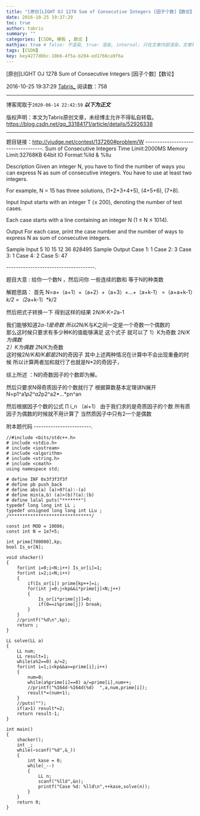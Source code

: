 ```yaml
---
title: "[原创]LIGHT OJ 1278 Sum of Consecutive Integers [因子个数]【数论】"
date: 2016-10-25 19:37:29
toc: true
author: tabris
summary: ""
categories: [CSDN, 模板 , 数论 ]
mathjax: true # false: 不渲染, true: 渲染, internal: 只在文章内部渲染，文章列表中不渲染
tags: [CSDN]
key: key4277d8bc-10b6-4f5a-b284-ed1766ca9f6a
---
```


[原创]LIGHT OJ 1278 Sum of Consecutive Integers [因子个数]【数论】

2016-10-25 19:37:29  [Tabris_](https://me.csdn.net/qq_33184171) 阅读数：758

---

博客爬取于`2020-06-14 22:42:59`
***以下为正文***

版权声明：本文为Tabris原创文章，未经博主允许不得私自转载。
https://blog.csdn.net/qq_33184171/article/details/52926338

<!-- more -->

---

题目链接：http://vjudge.net/contest/137260#problem/W
-----------------------------------.
Sum of Consecutive Integers
Time Limit:2000MS     Memory Limit:32768KB     64bit IO Format:%lld & %llu

Description
Given an integer N, you have to find the number of ways you can express N as sum of consecutive integers. You have to use at least two integers.

For example, N = 15 has three solutions, (1+2+3+4+5), (4+5+6), (7+8).

Input
Input starts with an integer T (≤ 200), denoting the number of test cases.

Each case starts with a line containing an integer N (1 ≤ N ≤ 1014).

Output
For each case, print the case number and the number of ways to express N as sum of consecutive integers.

Sample Input
5
10
15
12
36
828495
Sample Output
Case 1: 1
Case 2: 3
Case 3: 1
Case 4: 2
Case 5: 47

-------------------------------------.

题目大意 :
给你一个数N ，然后问你  一些连续的数和 等于N的种类数


解题思路：
首先
N=a+（a+1）+（a+2）+（a+3）+...+（a+k-1）
=（a+a+k-1）*k/2 =（2*a+k-1）*k/2 

然后把式子转换一下
得到这样的结果 
2*N/K-K=2*a-1

我们能够知道2*a-1是奇数 所以2*N/K与K之间一定是一个奇数一个偶数的  
那么这时候只要求有多少种K的值能够满足 这个式子 就可以了 
1）K为奇数    2*N/K为偶数  
2）K为偶数    2*N/K为奇数  
这时候2*N/K和/K都是2*N的奇因子  其中上述两种情况在计算中不会出现重叠的时候 所以计算两者加和就行了也就是N*2的奇因子，   

综上所述 ：N的奇数因子的个数即为解。  


然后只要求N得奇质因子的个数就行了
根据算数基本定理讲N展开
N=p1^a1*p2^a2*p2^a2*...*pn^an

然后根据因子个数的公式 ∏ i_n （ai+1）
由于我们求的是奇质因子的个数 所有质因子为偶数的时候就不用计算了  当然质因子中只有2一个是偶数

附本题代码
------------------------.
```
//#include <bits/stdc++.h>
# include <stdio.h>
# include <iostream>
# include <algorithm>
# include <string.h>
# include <cmath>
using namespace std;

# define INF 0x3f3f3f3f
# define pb push_back
# define abs(a) (a)>0?(a):-(a)
# define min(a,b) (a)>(b)?(a):(b)
# define lalal puts("*******")
typedef long long int LL ;
typedef unsigned long long int LLu ;
/*******************************/

const int MOD = 10086;
const int N = 1e7+5;

int prime[700000],kp;
bool Is_or[N];

void shacker()
{
    for(int i=0;i<N;i++) Is_or[i]=1;
    for(int i=2;i<N;i++)
    {
        if(Is_or[i]) prime[kp++]=i;
        for(int j=0;j<kp&&i*prime[j]<N;j++)
        {
            Is_or[i*prime[j]]=0;
            if(0==i%prime[j]) break;
        }
    }
    //printf("%d\n",kp);
    return ;
}

LL solve(LL a)
{
    LL num;
    LL result=1;
    while(a%2==0) a/=2;
    for(int i=1;i<kp&&a>=prime[i];i++)
    {
        num=0;
        while(a%prime[i]==0) a/=prime[i],num++;
        //printf("%I64d-%I64d(%d)  ",a,num,prime[i]);
        result*=(num+1);
    }
    //puts("");
    if(a>1) result*=2;
    return result-1;
}

int main()
{
    shacker();
    int _;
    while(~scanf("%d",&_))
    {
        int kase = 0;
        while(_--)
        {
            LL n;
            scanf("%lld",&n);
            printf("Case %d: %lld\n",++kase,solve(n));
        }
    }
    return 0;
}
```
